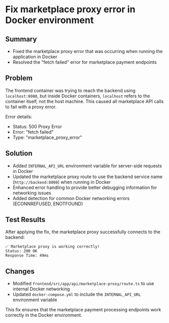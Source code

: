 # Fix marketplace proxy error in Docker environment

## Summary
- Fixed the marketplace proxy error that was occurring when running the application in Docker
- Resolved the "fetch failed" error for marketplace payment endpoints

## Problem
The frontend container was trying to reach the backend using `localhost:8000`, but inside Docker containers, `localhost` refers to the container itself, not the host machine. This caused all marketplace API calls to fail with a proxy error.

Error details:
- Status: 500 Proxy Error
- Error: "fetch failed"
- Type: "marketplace_proxy_error"

## Solution
- Added `INTERNAL_API_URL` environment variable for server-side requests in Docker
- Updated the marketplace proxy route to use the backend service name (`http://backend:8000`) when running in Docker
- Enhanced error handling to provide better debugging information for networking issues
- Added detection for common Docker networking errors (ECONNREFUSED, ENOTFOUND)

## Test Results
After applying the fix, the marketplace proxy successfully connects to the backend:
```
✅ Marketplace proxy is working correctly!
Status: 200 OK
Response Time: 49ms
```

## Changes
- Modified `frontend/src/app/api/marketplace-proxy/route.ts` to use internal Docker networking
- Updated `docker-compose.yml` to include the `INTERNAL_API_URL` environment variable

This fix ensures that the marketplace payment processing endpoints work correctly in the Docker environment.